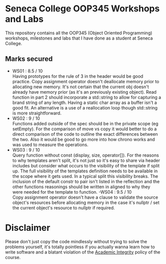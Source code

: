 # Seneca College OOP345 Workshops and Labs
This repository contains all the OOP345 (Object Oriented Programming) workshops, milestones and labs that I have done as a student at Seneca College.

## Marks secured
- WS01 : 8.5 / 10 <br />
Having prototypes for the rule of 3 in the header would be good practice. Copy assignment operator doesn't deallocate memory prior to allocating new memory. It's not certain that the current obj doesn't already have memory prior (as it's an  previously existing object). Read function in part 2 should incorporate a std::string to allow for capturing a brand string of any length. Having a static char array as a buffer isn't a good fit. An alternative is a use of a reallocation loop though std::string is more straightforward.
- WS02 : 9 / 10 <br />
Functions added outside of the spec should be in the private scope (eg setEmpty). For the comparison of move vs copy it would better to do a direct comparison of the code to outline the exact differences between the two. Also it would be good to go more into how chrono works  and was used to measure the operations.
- WS03 : 9 / 10 <br />
Query function without const (display, size, operator[]). For the reasons to why templates aren't split, it's not just so it's easy to share via header includes but consider what occurs to the visibility of the template if split up. The full visibility of the templates definition needs to be available in the scope where it gets used. In a typical split this visibility breaks. The inclusion of the default constr to pair isn't listed in the reflection and the other functions reasonings should be written in aligned to why they were needed for the template to function.
-WS04 : 9.5 / 10 <br />
Copy assignment operator doesn't have a clause to validate the source object's resources before allocating memory in the case it's nullptr / set the current object's resource to nullptr if required.

# Disclaimer
Please don't just copy the code mindlessly without trying to solve the problems yourself, it's totally pointless if you actually wanna learn how to write software and a blatant violation of the [Academic Integrity](https://www.senecacollege.ca/about/policies/academic-integrity-policy.html) policy of the course.
